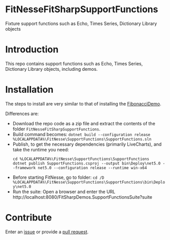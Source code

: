 # FitNesseFitSharpSupportFunctions
Fixture support functions such as Echo, Times Series, Dictionary Library objects


# Introduction 
This repo contains support functions such as Echo, Times Series, Dictionary Library objects, including demos.

# Installation
The steps to install are very similar to that of installing the [FibonacciDemo](../../../FitNesseFitSharpFibonacciDemo).

Differences are:
* Download the repo code as a zip file and extract the contents of the folder ```FitNesseFitSharpSupportFunctions```. 
* Build command becomes: `dotnet build --configuration release %LOCALAPPDATA%\FitNesse\SupportFunctions\SupportFunctions.sln`
* Publish, to get the necessary dependencies (primarily LiveCharts), and take the runtime you need: 
    ```
    cd %LOCALAPPDATA%\FitNesse\SupportFunctions\SupportFunctions
    dotnet publish SupportFunctions.csproj --output bin\Deploy\net5.0 --framework net5.0 --configuration release --runtime win-x64
    ```
* Before starting FitNesse, go to folder: `cd /D %LOCALAPPDATA%\FitNesse\SupportFunctions\SupportFunctions\bin\Deploy\net5.0`
* Run the suite: Open a browser and enter the URL http://localhost:8080/FitSharpDemos.SupportFunctionsSuite?suite

# Contribute
Enter an [issue](../../issues) or provide a [pull request](../../pulls). 
